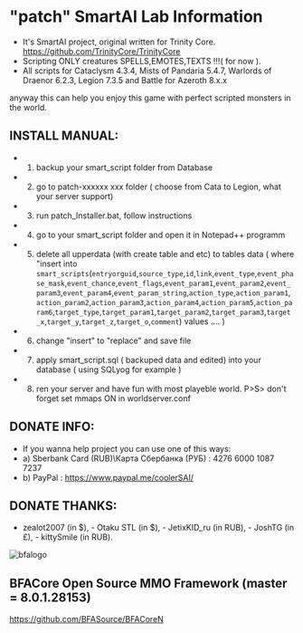 # "patch" SmartAI Lab Information

- It's SmartAI project, original written for Trinity Core. https://github.com/TrinityCore/TrinityCore
- Scripting ONLY creatures SPELLS,EMOTES,TEXTS !!!( for now ).
- All scripts for Cataclysm 4.3.4, Mists of Pandaria 5.4.7, Warlords of Draenor 6.2.3, Legion 7.3.5 and Battle for Azeroth 8.x.x

anyway this can help you enjoy this game with perfect scripted monsters in the world. 
## INSTALL MANUAL:
- 1) backup your smart_script folder from Database
- 2) go to patch-xxxxxx xxx folder ( choose from Cata to Legion, what your server support)
- 3) run patch_Installer.bat, follow instructions
- 4) go to your smart_script folder and open it in Notepad++ programm
- 5) delete all upperdata (with create table and etc) to tables data 
( where "insert  into `smart_scripts`(`entryorguid`,`source_type`,`id`,`link`,`event_type`,`event_phase_mask`,`event_chance`,`event_flags`,`event_param1`,`event_param2`,`event_param3`,`event_param4`,`event_param_string`,`action_type`,`action_param1`,`action_param2`,`action_param3`,`action_param4`,`action_param5`,`action_param6`,`target_type`,`target_param1`,`target_param2`,`target_param3`,`target_x`,`target_y`,`target_z`,`target_o`,`comment`) values .... )
- 6) change "insert" to "replace" and save file
- 7) apply smart_script.sql ( backuped data and edited) into your database ( using SQLyog for example )
- 8) ren your server and have fun with most playeble world.
P>S> don't forget set mmaps ON in worldserver.conf


## DONATE INFO:
- If you wanna help project you can use one of this ways:
- a) Sberbank Card (RUB)\Карта Сбербанка (РУБ) : 4276 6000 1087 7237
- b) PayPal : https://www.paypal.me/coolerSAI/

## DONATE THANKS:
- zealot2007 (in $), - Otaku STL (in $), - JetixKID_ru (in RUB), - JoshTG (in £), - kittySmile (in RUB).

![bfalogo](https://cdn1.radikalno.ru/uploads/2019/6/3/68a1d7b2bc19225aa3f7f4c204911476-full.jpg)


## BFACore Open Source MMO Framework (master = 8.0.1.28153) 
https://github.com/BFASource/BFACoreN

